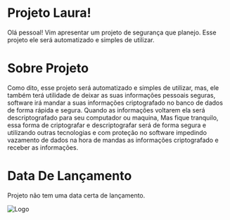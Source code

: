# Projeto Laura!

Olá pessoal! Vim apresentar um projeto de segurança que planejo.
Esse projeto ele será automatizado e simples de utilizar.

# Sobre Projeto

Como dito, esse projeto será automatizado e simples de utilizar, mas, ele também terá utilidade
de deixar as suas informações pessoais seguras, software irá mandar a suas informações criptografado no banco de dados
de forma rápida e segura.
Quando as informações voltarem ela será descriptografado para seu computador ou maquina,
Mas fique tranquilo, essa forma de criptografar e descriptografar será de forma segura e utilizando outras
tecnologias e com proteção no software impedindo vazamento de dados na hora de mandas as informações criptografado
e receber as informações.

# Data De Lançamento

Projeto não tem uma data certa de lançamento.

![Logo](https://cdn.discordapp.com/attachments/997541862934069328/1039519496605548544/glow-removebg-preview_1.png)

